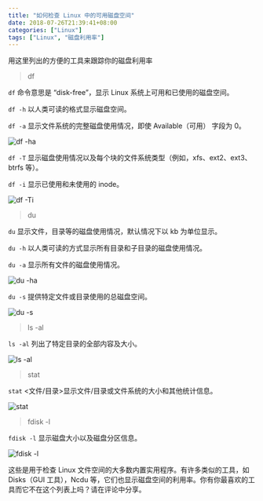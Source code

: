 ```yaml
---
title: "如何检查 Linux 中的可用磁盘空间"
date: 2018-07-26T21:39:41+08:00
categories: ["Linux"]
tags: ["Linux", "磁盘利用率"]
---
```

用这里列出的方便的工具来跟踪你的磁盘利用率

> df

`df` 命令意思是 “disk-free”，显示 Linux 系统上可用和已使用的磁盘空间。

`df -h` 以人类可读的格式显示磁盘空间。

`df -a` 显示文件系统的完整磁盘使用情况，即使 Available（可用） 字段为 0。

![df -ha](http://source.icodego.com/image/png/df-ha.png)

`df -T` 显示磁盘使用情况以及每个块的文件系统类型（例如，xfs、ext2、ext3、btrfs 等）。

`df -i` 显示已使用和未使用的 inode。

![df -Ti](http://source.icodego.com/image/png/df-Ti.png)

> du

`du` 显示文件，目录等的磁盘使用情况，默认情况下以 kb 为单位显示。

`du -h` 以人类可读的方式显示所有目录和子目录的磁盘使用情况。

`du -a` 显示所有文件的磁盘使用情况。

![du -ha](http://source.icodego.com/image/png/du-ha.png)

`du -s` 提供特定文件或目录使用的总磁盘空间。

![du -s](http://source.icodego.com/image/png/du-s.png)

> ls -al

`ls -al` 列出了特定目录的全部内容及大小。

![ls -al](http://source.icodego.com/image/png/ls-al.png)

> stat

`stat` <文件/目录>显示文件/目录或文件系统的大小和其他统计信息。

![stat](http://source.icodego.com/image/png/stat-fav.png)

> fdisk -l

`fdisk -l` 显示磁盘大小以及磁盘分区信息。

![fdisk -l](http://source.icodego.com/image/png/fdisk-l.png)

这些是用于检查 Linux 文件空间的大多数内置实用程序。有许多类似的工具，如 Disks（GUI 工具），Ncdu 等，它们也显示磁盘空间的利用率。你有你最喜欢的工具而它不在这个列表上吗？请在评论中分享。